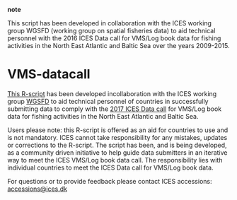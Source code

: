 **note**

This script has been developed in collaboration with the ICES working group WGSFD (working group on spatial fisheries data) to aid technical personnel with the 2016 ICES Data call for VMS/Log book data for fishing activities in the North East Atlantic and Baltic Sea over the years 2009-2015.

# VMS-datacall

[This R-script](https://github.com/ices-eg/wg_WGSFD/blob/master/VMS-datacall/VMSdatacall_2017_proposedWorkflow.r "Data Workflow") has been developed incollaboration with the ICES working group [WGSFD](http://www.ices.dk/community/groups/Pages/WGSFD.aspx "Working Group on Spatial Fisheries Data") to aid technical personnel of countries in successfully submitting data to comply with the   [2017 ICES Data call](http://ices.dk/marine-data/Documents/Data_calls/VMS.datacall.2017-Final.pdf) for VMS/Log book data for fishing activities in the North East Atlantic and Baltic Sea. 

Users please note: this R-script is offered as an aid for countries to use and is not mandatory. ICES cannot take responsibility for any mistakes, updates or corrections to the R-script. The script has been, and is being developed, as a community driven initiative to help guide data submitters in an iterative way to meet the ICES VMS/Log book data call. The responsibility lies with individual countries to meet the ICES Data call for VMS/Log book data.

For questions or to provide feedback please contact ICES accessions: <accessions@ices.dk>
